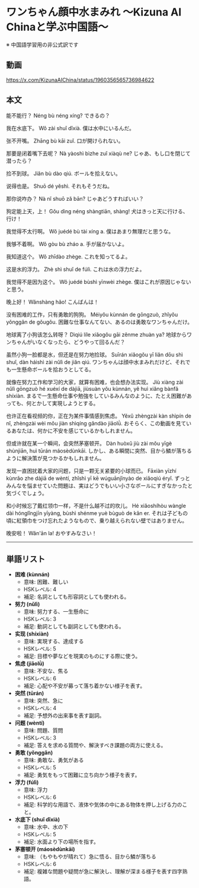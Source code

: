 # ワンちゃん顔中水まみれ 〜Kizuna AI Chinaと学ぶ中国語〜
※ 中国語学習用の非公式訳です

## 動画
https://x.com/KizunaAIChina/status/1960356565736984622

## 本文

能不能行？
Néng bù néng xíng?
できるの？

我在水底下。
Wǒ zài shuǐ dǐxià.
僕は水中にいるんだ。

张不开嘴。
Zhāng bù kāi zuǐ.
口が開けられない。

那要是闭着嘴下去呢？
Nà yàoshì bìzhe zuǐ xiàqù ne?
じゃあ、もし口を閉じて潜ったら？

捡不到球。
Jiǎn bù dào qiú.
ボールを拾えない。

说得也是。
Shuō dé yěshì.
それもそうだね。

那你说咋办？
Nà nǐ shuō zǎ bān?
じゃあどうすればいい？

狗定能上天，上！
Gǒu dìng néng shàngtiān, shàng!
犬はきっと天に行ける、行け！

我觉得不太行啊。
Wǒ juédé bù tài xíng a.
僕はあまり無理だと思うな。

我够不着啊。
Wǒ gòu bù zháo a.
手が届かないよ。

我知道这个。
Wǒ zhīdào zhège.
これを知ってるよ。

这是水的浮力。
Zhè shì shuǐ de fúlì.
これは水の浮力だよ。

我觉得不是因为这个。
Wǒ juédé bùshì yīnwèi zhège.
僕はこれが原因じゃないと思う。

晚上好！
Wǎnshàng hǎo!
こんばんは！

没有困难的工作，只有勇敢的狗狗。
Méiyǒu kùnnán de gōngzuò, zhǐyǒu yǒnggǎn de gǒugǒu.
困難な仕事なんてない、あるのは勇敢なワンちゃんだけ。

地球离了小狗该怎么转呀？
Dìqiú líle xiǎogǒu gāi zěnme zhuàn ya?
地球からワンちゃんがいなくなったら、どうやって回るんだ？

虽然小狗一脸都是水，但还是在努力地捡球。
Suīrán xiǎogǒu yī liǎn dōu shì shuǐ, dàn háishì zài nǔlì de jiǎn qiú.
ワンちゃんは顔中水まみれだけど、それでも一生懸命ボールを拾おうとしてる。

就像在努力工作和学习的大家，就算有困难，也会想办法实现。
Jiù xiàng zài nǔlì gōngzuò hé xuéxí de dàjiā, jiùsuàn yǒu kùnnán, yě huì xiǎng bànfǎ shíxiàn.
まるで一生懸命仕事や勉強をしているみんなのように、たとえ困難があっても、何とかして実現しようとする。

也许正在看视频的你，正在为某件事情感到焦虑。
Yěxǔ zhèngzài kàn shìpín de nǐ, zhèngzài wèi mǒu jiàn shìqíng gǎndào jiāolǜ.
おそらく、この動画を見ているあなたは、何かに不安を感じているかもしれません。

但或许就在某一个瞬间，会突然茅塞顿开。
Dàn huòxǔ jiù zài mǒu yīgè shùnjiān, huì tūrán máosèdùnkāi.
しかし、ある瞬間に突然、目から鱗が落ちるように解決策が見つかるかもしれません。

发现一直困扰着大家的问题，只是一颗无关紧要的小球而已。
Fāxiàn yīzhí kùnrǎo zhe dàjiā de wèntí, zhǐshì yī kē wúguānjǐnyào de xiǎoqiú éryǐ.
ずっとみんなを悩ませていた問題は、実はどうでもいい小さなボールにすぎなかったと気づくでしょう。

和小时候忘了戴红领巾一样，不是什么越不过的坎儿。
Hé xiǎoshíhòu wàngle dài hónglǐngjīn yīyàng, bùshì shénme yuè bùguò de kǎn er.
それは子どもの頃に紅領巾をつけ忘れたようなもので、乗り越えられない壁ではありません。

晚安啦！
Wǎn'ān la!
おやすみなさい！

---
## 単語リスト

* **困难 (kùnnán)**
    - 意味: 困難、難しい
    - HSKレベル: 4
    - 補足: 名詞としても形容詞としても使われる。
* **努力 (nǔlì)**
    - 意味: 努力する、一生懸命に
    - HSKレベル: 3
    - 補足: 動詞としても副詞としても使われる。
* **实现 (shíxiàn)**
    - 意味: 実現する、達成する
    - HSKレベル: 5
    - 補足: 目標や夢などを現実のものにする際に使う。
* **焦虑 (jiāolǜ)**
    - 意味: 不安な、焦る
    - HSKレベル: 6
    - 補足: 心配や不安が募って落ち着かない様子を表す。
* **突然 (tūrán)**
    - 意味: 突然、急に
    - HSKレベル: 4
    - 補足: 予想外の出来事を表す副詞。
* **问题 (wèntí)**
    - 意味: 問題、質問
    - HSKレベル: 3
    - 補足: 答えを求める質問や、解決すべき課題の両方に使える。
* **勇敢 (yǒnggǎn)**
    - 意味: 勇敢な、勇気がある
    - HSKレベル: 5
    - 補足: 勇気をもって困難に立ち向かう様子を表す。
* **浮力 (fúlì)**
    - 意味: 浮力
    - HSKレベル: 6
    - 補足: 科学的な用語で、液体や気体の中にある物体を押し上げる力のこと。
* **水底下 (shuǐ dǐxià)**
    - 意味: 水中、水の下
    - HSKレベル: 5
    - 補足: 水面より下の場所を指す。
* **茅塞顿开 (máosèdùnkāi)**
    - 意味: （もやもやが晴れて）急に悟る、目から鱗が落ちる
    - HSKレベル: 6
    - 補足: 複雑な問題や疑問が急に解決し、理解が深まる様子を表す四字熟語。
